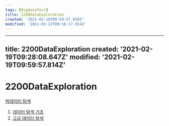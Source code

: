 ```yaml
---
tags: [BigdataTest]
title: 2200DataExploration
created: '2021-02-19T09:59:57.850Z'
modified: '2021-02-22T09:16:17.914Z'
---
```


---
title: 2200DataExploration
created: '2021-02-19T09:28:08.647Z'
modified: '2021-02-19T09:59:57.814Z'
---

# 2200DataExploration
[빅데이터 탐색](./2000BDExplore.md)
1. [데이터 탐색 기초](./2210.md)
2. [고급 데이터 탐색](./2220.md)
